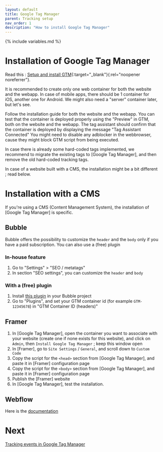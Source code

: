 ```yaml
---
layout: default
title: Google Tag Manager
parent: Tracking setup
nav_order: 1
description: "How to install Google Tag Manager"
---
```

{% include variables.md %}

# Installation of Google Tag Manager

Read this : [Setup and install GTM](https://support.google.com/tagmanager/answer/6103696){:target="_blank"}{:rel="noopener noreferrer"}.

It is recommended to create only one web container for both the website and the webapp.
In case of mobile apps, there should be 1 container for iOS, another one for Android.
We might also need a "server" container later, but let's see.

Follow the installation guide for both the website and the webapp.
You can test that the container is deployed properly using the "Preview" in GTM, both on the website and the webapp. The tag assistant should confirm that the container is deployed by displaying the message "Tag Assistant Connected" 
You might need to disable any adblocker in the webbrowser, cause they might block GTM script from being executed.

In case there is already some hard-coded tags implemented, we recommend to migrate the existing tags to [Google Tag Manager], and then remove the old hard-coded tracking tags.

In case of a website built with a CMS, the installation might be a bit different ; read below.

# Installation with a CMS

If you're using a CMS (Content Management System), the installation of [Google Tag Manager] is specific.

## Bubble

Bubble offers the possibility to customize the ``header`` and the ``body`` only if you have a paid subscription. You can also use a (free) plugin

### In-house feature

1. Go to "Settings" > "SEO / metatags"
2. In section "SEO settings", you can customize the ``header`` and ``body``

### With a (free) plugin

1. Install [this plugin](https://bubble.io/plugin/google-tag-manager-1591196268063x958661259682644000) in your Bubble project
2. Go to "Plugins", and set your GTM container id (for example ``GTM-12345678``) in "GTM Container ID (headers)"

## Framer

1. In [Google Tag Manager], open the container you want to associate with your website (create one if none exists for this website), and click on ``Admin``, then ``Install Google Tag Manager`` ; keep this window open
2. In [Framer], go to ``Site Settings`` / ``General``, and scroll down to ``Custom Code``
3. Copy the script for the ``<head>`` section from [Google Tag Manager], and paste it in [Framer] configuration page
4. Copy the script for the ``<body>`` section from [Google Tag Manager], and paste it in [Framer] configuration page
5. Publish the [Framer] website
6. In [Google Tag Manager], test the installation.

## Webflow

Here is the [documentation](https://webflow.com/blog/integrating-google-tag-manager-with-google-analytics-in-webflow)

# Next

[Tracking events in Google Tag Manager](/pages/GTM_events)